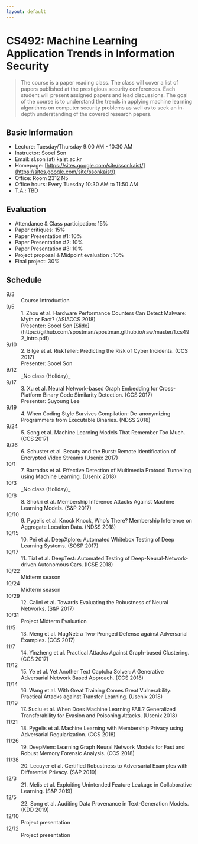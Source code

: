 ```yaml
---
layout: default
---
```


# **CS492**: Machine Learning Application Trends in Information Security

> The course is a paper reading class. The class will cover a list of papers published at the prestigious security conferences. Each student will present assigned papers and lead discussions. The goal of the course is to understand the trends in applying machine learning algorithms on computer security problems as well as to seek an in-depth understanding of the covered research papers.

## Basic Information
 * Lecture: Tuesday/Thursday 9:00 AM - 10:30 AM 
 * Instructor: Sooel Son
 * Email: sl.son (at) kaist.ac.kr
 * Homepage: [https://sites.google.com/site/ssonkaist/](https://sites.google.com/site/ssonkaist/)
 * Office: Room 2312 N5
 * Office hours: Every Tuesday 10:30 AM to 11:50 AM
 * T.A.: TBD

## Evaluation
 * Attendance & Class participation: 15%
 * Paper critiques: 15%
 * Paper Presentation #1: 10%
 * Paper Presentation #2: 10% 
 * Paper Presentation #3: 10%  
 * Project proposal & Midpoint evaluation :  10%
 * Final project: 30%

## Schedule 

<dl>

<dt>9/3</dt>
  <dd>Course Introduction</dd>
<dt>9/5</dt>
  <dd>1. Zhou et al. Hardware Performance Counters Can Detect Malware: Myth or Fact? (ASIACCS 2018)</dd>
  <dd>Presenter: Sooel Son [Slide](https://github.com/spostman/spostman.github.io/raw/master/1.cs492_intro.pdf)</dd> 
<dt>9/10</dt>
  <dd>2. Bilge et al. RiskTeller: Predicting the Risk of Cyber Incidents. (CCS 2017) </dd>
  <dd>Presenter: Sooel Son</dd>  
<dt>9/12</dt>
  <dd>_No class (Holiday)_</dd>
<dt>9/17</dt>
  <dd>3. Xu et al. Neural Network-based Graph Embedding for Cross-Platform Binary Code Similarity Detection. (CCS 2017)</dd>
  <dd>Presenter: Suyoung Lee</dd>  
<dt>9/19</dt>
  <dd>4. When Coding Style Survives Compilation: De-anonymizing Programmers from Executable Binaries. (NDSS 2018)</dd>
<dt>9/24</dt>
  <dd>5. Song et al. Machine Learning Models That Remember Too Much. (CCS 2017)</dd>
<dt>9/26</dt>
  <dd>6. Schuster et al. Beauty and the Burst: Remote Identification of Encrypted Video Streams (Usenix 2017) </dd>
<dt>10/1</dt>
  <dd>7. Barradas et al. Effective Detection of Multimedia Protocol Tunneling using Machine Learning. (Usenix 2018)</dd>
<dt>10/3</dt>
  <dd>_No class (Holiday)_</dd>
<dt>10/8</dt>
  <dd>8. Shokri et al. Membership Inference Attacks Against Machine Learning Models. (S&P 2017)</dd>
<dt>10/10</dt>
  <dd>9. Pygelis et al. Knock Knock, Who’s There? Membership Inference on Aggregate Location Data. (NDSS 2018)</dd>
<dt>10/15</dt>
  <dd>10. Pei et al. DeepXplore: Automated Whitebox Testing of Deep Learning Systems. (SOSP 2017) </dd>
<dt>10/17</dt>
  <dd>11. Tial et al. DeepTest: Automated Testing of Deep-Neural-Network-driven Autonomous Cars. (ICSE 2018) </dd>
<dt>10/22</dt>
  <dd>Midterm season</dd>
<dt>10/24</dt>
  <dd>Midterm season</dd>
<dt>10/29</dt>
  <dd>12. Calini et al. Towards Evaluating the Robustness of Neural Networks. (S&P 2017)</dd> 
<dt>10/31</dt>
  <dd>Project Midterm Evaluation</dd>
<dt>11/5</dt>
  <dd>13. Meng et al. MagNet: a Two-Pronged Defense against Adversarial Examples. (CCS 2017)</dd>
<dt>11/7</dt>
  <dd>14. Yinzheng et al. Practical Attacks Against Graph-based Clustering. (CCS 2017)</dd>
<dt>11/12</dt>
  <dd>15. Ye et al. Yet Another Text Captcha Solver: A Generative Adversarial Network Based Approach. (CCS 2018)</dd>
<dt>11/14</dt>
  <dd>16. Wang et al. With Great Training Comes Great Vulnerability: Practical Attacks against Transfer Learning. (Usenix 2018)</dd>  
<dt>11/19</dt>
  <dd>17. Suciu et al. When Does Machine Learning FAIL? Generalized Transferability for Evasion and Poisoning Attacks. (Usenix 2018)</dd>
<dt>11/21</dt>
  <dd>18. Pygelis et al. Machine Learning with Membership Privacy using Adversarial Regularization. (CCS 2018)</dd>  
<dt>11/26</dt>
  <dd>19. DeepMem: Learning Graph Neural Network Models for Fast and Robust Memory Forensic Analysis. (CCS 2018)</dd>
<dt>11/38</dt>
  <dd>20. Lecuyer et al. Certified Robustness to Adversarial Examples with Differential Privacy. (S&P 2019)</dd>   
<dt>12/3</dt>
  <dd>21. Melis et al.  Exploiting Unintended Feature Leakage in Collaborative Learning. (S&P 2019) </dd>
<dt>12/5</dt>
  <dd>22. Song et al.  Auditing Data Provenance in Text-Generation Models. (KDD 2019)</dd>  
<dt>12/10</dt>
  <dd>Project presentation</dd>
<dt>12/12</dt>
  <dd>Project presentation</dd>  
</dl>
